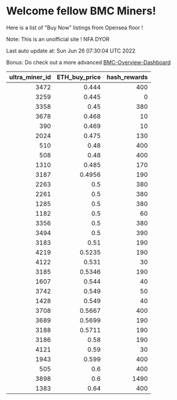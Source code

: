 # Welcome fellow BMC Miners!
Here is a list of "Buy Now" listings from Opensea floor !

Note: This is an unofficial site ! NFA DYOR

Last auto update at: Sun Jun 26 07:30:04 UTC 2022

Bonus: Do check out a more advanced [BMC-Overview-Dashboard](https://dune.com/defifunk/BMC-Overview-Dashboard)


|   ultra_miner_id |   ETH_buy_price |   hash_rewards |
|-----------------:|----------------:|---------------:|
|             3472 |          0.444  |            400 |
|             3259 |          0.445  |              0 |
|             3358 |          0.45   |            380 |
|             3678 |          0.468  |             10 |
|              390 |          0.469  |             10 |
|             2024 |          0.475  |            130 |
|              510 |          0.48   |            400 |
|              508 |          0.48   |            400 |
|             1310 |          0.485  |            170 |
|             3187 |          0.4956 |            190 |
|             2263 |          0.5    |            380 |
|             2261 |          0.5    |            380 |
|             1285 |          0.5    |            380 |
|             1182 |          0.5    |             60 |
|             3356 |          0.5    |            380 |
|             3494 |          0.5    |            390 |
|             3183 |          0.51   |            190 |
|             4219 |          0.5235 |            190 |
|             4122 |          0.531  |             30 |
|             3185 |          0.5346 |            190 |
|             1607 |          0.544  |             40 |
|             3742 |          0.549  |             50 |
|             1428 |          0.549  |             40 |
|             3708 |          0.5667 |            400 |
|             3689 |          0.5699 |            190 |
|             3188 |          0.5711 |            190 |
|             3186 |          0.58   |            190 |
|             4121 |          0.59   |             30 |
|             1943 |          0.599  |            400 |
|              505 |          0.6    |            400 |
|             3898 |          0.6    |           1490 |
|             1383 |          0.64   |            400 |